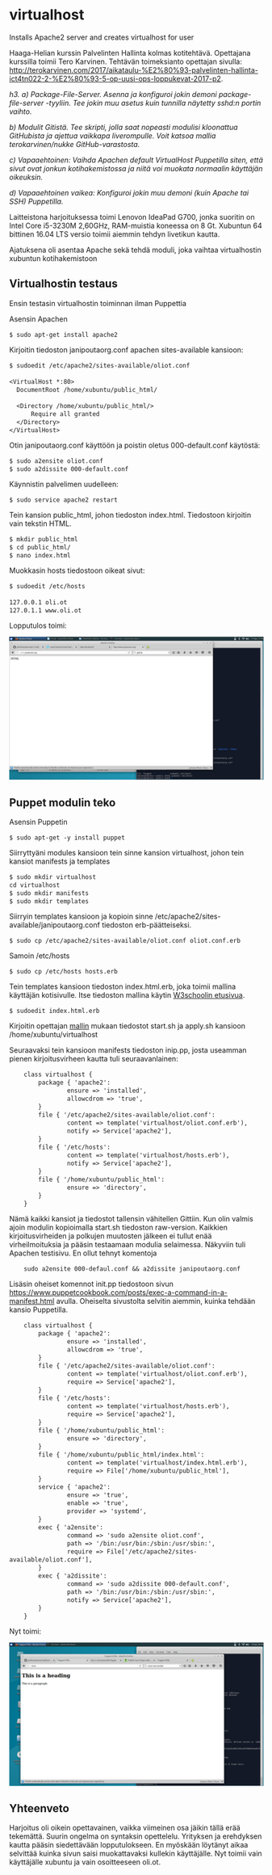 # virtualhost
Installs Apache2 server and creates virtualhost for user



Haaga-Helian kurssin Palvelinten Hallinta kolmas kotitehtävä. Opettajana kurssilla toimii Tero Karvinen. Tehtävän toimeksianto opettajan sivulla: http://terokarvinen.com/2017/aikataulu-%E2%80%93-palvelinten-hallinta-ict4tn022-2-%E2%80%93-5-op-uusi-ops-loppukevat-2017-p2.

*h3. a) Package-File-Server. Asenna ja konfiguroi jokin demoni package-file-server -tyyliin. Tee jokin muu asetus kuin tunnilla näytetty sshd:n portin vaihto.*

*b) Modulit Gitistä. Tee skripti, jolla saat nopeasti modulisi kloonattua GitHubista ja ajettua vaikkapa liverompulle. Voit katsoa mallia terokarvinen/nukke GitHub-varastosta.* 

*c) Vapaaehtoinen: Vaihda Apachen default VirtualHost Puppetilla siten, että sivut ovat jonkun kotihakemistossa ja niitä voi muokata normaalin käyttäjän oikeuksin.* 

*d) Vapaaehtoinen vaikea: Konfiguroi jokin muu demoni (kuin Apache tai SSH) Puppetilla.*

Laitteistona harjoituksessa toimi Lenovon IdeaPad G700, jonka suoritin on Intel Core i5-3230M 2,60GHz, RAM-muistia koneessa on 8 Gt. Xubuntun 64 bittinen 16.04 LTS versio toimii aiemmin tehdyn livetikun kautta.

Ajatuksena oli asentaa Apache sekä tehdä moduli, joka vaihtaa virtualhostin xubuntun kotihakemistoon

## Virtualhostin testaus

Ensin testasin virtualhostin toiminnan ilman Puppettia

Asensin Apachen

    $ sudo apt-get install apache2
  
Kirjoitin tiedoston janipoutaorg.conf apachen sites-available kansioon:

    $ sudoedit /etc/apache2/sites-available/oliot.conf
  
    <VirtualHost *:80>
      DocumentRoot /home/xubuntu/public_html/

      <Directory /home/xubuntu/public_html/>
          Require all granted
      </Directory>
    </VirtualHost>
  
Otin janipoutaorg.conf käyttöön ja poistin oletus 000-default.conf käytöstä:

    $ sudo a2ensite oliot.conf  
    $ sudo a2dissite 000-default.conf
  
Käynnistin palvelimen uudelleen:

    $ sudo service apache2 restart 

Tein kansion public_html, johon tiedoston index.html. Tiedostoon kirjoitin vain tekstin HTML.

    $ mkdir public_html
    $ cd public_html/
    $ nano index.html

Muokkasin hosts tiedostoon oikeat sivut:

    $ sudoedit /etc/hosts
  
    127.0.0.1 oli.ot
    127.0.1.1 www.oli.ot
  
Lopputulos toimi:

![screenshot](/html.png)

## Puppet modulin teko

Asensin Puppetin

    $ sudo apt-get -y install puppet

Siirryttyäni modules kansioon tein sinne kansion virtualhost, johon tein kansiot manifests ja templates

    $ sudo mkdir virtualhost
    cd virtualhost
    $ sudo mkdir manifests
    $ sudo mkdir templates
    
Siirryin templates kansioon ja kopioin sinne /etc/apache2/sites-available/janipoutaorg.conf tiedoston erb-päätteiseksi.

    $ sudo cp /etc/apache2/sites-available/oliot.conf oliot.conf.erb
    
Samoin /etc/hosts

    $ sudo cp /etc/hosts hosts.erb
    
Tein templates kansioon tiedoston index.html.erb, joka toimii mallina käyttäjän kotisivulle. Itse tiedoston mallina käytin [W3schoolin etusivua](https://www.w3schools.com/).
    
    $ sudoedit index.html.erb
    
Kirjoitin opettajan [mallin](https://github.com/terokarvinen/nukke) mukaan tiedostot start.sh ja apply.sh kansioon /home/xubuntu/virtualhost

Seuraavaksi tein kansioon manifests tiedoston inip.pp, josta useamman pienen kirjoitusvirheen kautta tuli seuraavanlainen:

        class virtualhost {
            package { 'apache2':
                    ensure => 'installed',
                    allowcdrom => 'true',
            }
            file { '/etc/apache2/sites-available/oliot.conf':
                    content => template('virtualhost/oliot.conf.erb'),
                    notify => Service['apache2'],
            }
            file { '/etc/hosts':
                    content => template('virtualhost/hosts.erb'),
                    notify => Service['apache2'],
            }
            file { '/home/xubuntu/public_html':
                    ensure => 'directory',
            }
        }

Nämä kaikki kansiot ja tiedostot tallensin vähitellen Gittiin. Kun olin valmis ajoin modulin kopioimalla start.sh tiedoston raw-version.
Kaikkien kirjoitusvirheiden ja polkujen muutosten jälkeen ei tullut enää virheilmoituksia ja pääsin testaamaan modulia selaimessa.
Näkyviin tuli Apachen testisivu. En ollut tehnyt komentoja

        sudo a2ensite 000-defaul.conf && a2dissite janipoutaorg.conf

Lisäsin oheiset komennot init.pp tiedostoon sivun https://www.puppetcookbook.com/posts/exec-a-command-in-a-manifest.html avulla. Oheiselta sivustolta selvitin aiemmin, kuinka tehdään kansio Puppetilla.

        class virtualhost {
            package { 'apache2':
                    ensure => 'installed',
                    allowcdrom => 'true',
            }
            file { '/etc/apache2/sites-available/oliot.conf':
                    content => template('virtualhost/oliot.conf.erb'),
                    require => Service['apache2'],
            }
            file { '/etc/hosts':
                    content => template('virtualhost/hosts.erb'),
                    require => Service['apache2'],
            }
            file { '/home/xubuntu/public_html':
                    ensure => 'directory',
            }
            file { '/home/xubuntu/public_html/index.html':
                    content => template('virtualhost/index.html.erb'),
                    require => File['/home/xubuntu/public_html'],
            }
            service { 'apache2':
                    ensure => 'true',
                    enable => 'true',
                    provider => 'systemd',
            }
            exec { 'a2ensite':
                    command => 'sudo a2ensite oliot.conf',
                    path => '/bin:/usr/bin:/sbin:/usr/sbin:',
                    require => File['/etc/apache2/sites-available/oliot.conf'],
            }
            exec { 'a2dissite':
                    command => 'sudo a2dissite 000-default.conf',
                    path => '/bin:/usr/bin:/sbin:/usr/sbin:',
                    notify => Service['apache2'],
            }
        }
  Nyt toimi:
  
  ![html](/oli.ot.png)
  
  ## Yhteenveto
  
Harjoitus oli oikein opettavainen, vaikka viimeinen osa jäikin tällä erää tekemättä. Suurin ongelma on syntaksin opettelelu. Yrityksen ja erehdyksen kautta pääsin siedettävään lopputulokseen. En myöskään löytänyt aikaa selvittää kuinka sivun saisi muokattavaksi kullekin käyttäjälle. Nyt toimii vain käyttäjälle xubuntu ja vain osoitteeseen oli.ot.
